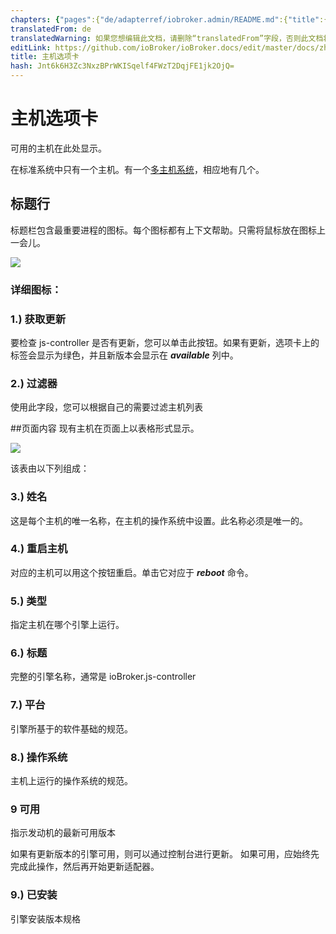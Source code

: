 ```yaml
---
chapters: {"pages":{"de/adapterref/iobroker.admin/README.md":{"title":{"de":"no title"},"content":"de/adapterref/iobroker.admin/README.md"},"de/adapterref/iobroker.admin/admin/tab-adapters.md":{"title":{"de":"Der Reiter Adapter"},"content":"de/adapterref/iobroker.admin/admin/tab-adapters.md"},"de/adapterref/iobroker.admin/admin/tab-instances.md":{"title":{"de":"Der Reiter Instanzen"},"content":"de/adapterref/iobroker.admin/admin/tab-instances.md"},"de/adapterref/iobroker.admin/admin/tab-objects.md":{"title":{"de":"Der Reiter Objekte"},"content":"de/adapterref/iobroker.admin/admin/tab-objects.md"},"de/adapterref/iobroker.admin/admin/tab-states.md":{"title":{"de":"Der Reiter Zustände"},"content":"de/adapterref/iobroker.admin/admin/tab-states.md"},"de/adapterref/iobroker.admin/admin/tab-groups.md":{"title":{"de":"Der Reiter Gruppen"},"content":"de/adapterref/iobroker.admin/admin/tab-groups.md"},"de/adapterref/iobroker.admin/admin/tab-users.md":{"title":{"de":"Der Reiter Benutzer"},"content":"de/adapterref/iobroker.admin/admin/tab-users.md"},"de/adapterref/iobroker.admin/admin/tab-events.md":{"title":{"de":"Der Reiter Ereignisse"},"content":"de/adapterref/iobroker.admin/admin/tab-events.md"},"de/adapterref/iobroker.admin/admin/tab-hosts.md":{"title":{"de":"Der Reiter Hosts"},"content":"de/adapterref/iobroker.admin/admin/tab-hosts.md"},"de/adapterref/iobroker.admin/admin/tab-enums.md":{"title":{"de":"Der Reiter Aufzählungen"},"content":"de/adapterref/iobroker.admin/admin/tab-enums.md"},"de/adapterref/iobroker.admin/admin/tab-log.md":{"title":{"de":"Der Reiter Log"},"content":"de/adapterref/iobroker.admin/admin/tab-log.md"},"de/adapterref/iobroker.admin/admin/tab-system.md":{"title":{"de":"Die Systemeinstellungen"},"content":"de/adapterref/iobroker.admin/admin/tab-system.md"}}}
translatedFrom: de
translatedWarning: 如果您想编辑此文档，请删除“translatedFrom”字段，否则此文档将再次自动翻译
editLink: https://github.com/ioBroker/ioBroker.docs/edit/master/docs/zh-cn/adapterref/iobroker.admin/tab-hosts.md
title: 主机选项卡
hash: Jnt6k6H3Zc3NxzBPrWKISqelf4FWzT2DqjFE1jk2OjQ=
---
```

# 主机选项卡
可用的主机在此处显示。

在标准系统中只有一个主机。有一个[多主机系统](http://www.iobroker.net/?page_id=3068&lang=de)，相应地有几个。

## 标题行
标题栏包含最重要进程的图标。每个图标都有上下文帮助。只需将鼠标放在图标上一会儿。

![](../../../de/adapterref/iobroker.admin/img/tab-hosts_Hosts_icons.jpg)

### **详细图标：**
### **1.) 获取更新**
要检查 js-controller 是否有更新，您可以单击此按钮。如果有更新，选项卡上的标签会显示为绿色，并且新版本会显示在 _**available**_ 列中。

### **2.) 过滤器**
使用此字段，您可以根据自己的需要过滤主机列表

##页面内容
现有主机在页面上以表格形式显示。

![](../../../de/adapterref/iobroker.admin/img/tab-hosts_Hosts_01.jpg)

该表由以下列组成：

### **3.) 姓名**
这是每个主机的唯一名称，在主机的操作系统中设置。此名称必须是唯一的。

### **4.) 重启主机**
对应的主机可以用这个按钮重启。单击它对应于 **_reboot_** 命令。

### **5.) 类型**
指定主机在哪个引擎上运行。

### **6.) 标题**
完整的引擎名称，通常是 ioBroker.js-controller

### **7.) 平台**
引擎所基于的软件基础的规范。

### **8.) 操作系统**
主机上运行的操作系统的规范。

### **9 可用**
指示发动机的最新可用版本

如果有更新版本的引擎可用，则可以通过控制台进行更新。
如果可用，应始终先完成此操作，然后再开始更新适配器。

### **9.) 已安装**
引擎安装版本规格